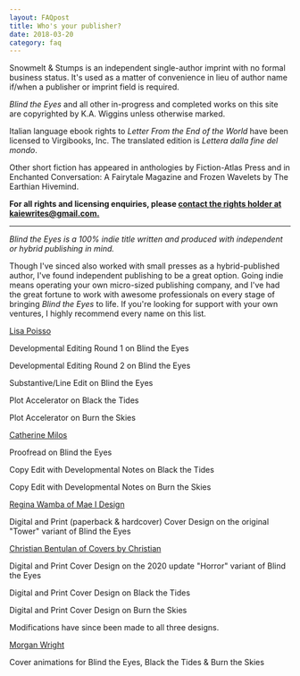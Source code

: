 ```yaml
---
layout: FAQpost
title: Who's your publisher?
date: 2018-03-20
category: faq
---
```


Snowmelt & Stumps is an independent single-author imprint with no formal business status. It's used as a matter of convenience in lieu of author name if/when a publisher or imprint field is required.

*Blind the Eyes* and all other in-progress and completed works on this site are copyrighted by K.A. Wiggins unless otherwise marked.

Italian language ebook rights to *Letter From the End of the World* have been licensed to Virgibooks, Inc. The translated edition is *Lettera dalla fine del mondo*.

Other short fiction has appeared in anthologies by Fiction-Atlas Press and in Enchanted Conversation: A Fairytale Magazine and Frozen Wavelets by The Earthian Hivemind.

**For all rights and licensing enquiries, please [contact the rights holder at kaiewrites@gmail.com.](mailto:kaiewrites@gmail.com)**

***

*Blind the Eyes is a 100% indie title written and produced with independent or hybrid publishing in mind.*

Though I've sinced also worked with small presses as a hybrid-published author, I've found independent publishing to be a great option. Going indie means operating your own micro-sized publishing company, and I've had the great fortune to work with awesome professionals on every stage of bringing *Blind the Eyes* to life. If you're looking for support with your own ventures, I highly recommend every name on this list.

[Lisa Poisso](https://www.lisapoisso.com)

Developmental Editing Round 1 on Blind the Eyes

Developmental Editing Round 2 on Blind the Eyes

Substantive/Line Edit on Blind the Eyes

Plot Accelerator on Black the Tides

Plot Accelerator on Burn the Skies

[Catherine Milos](https://alchemy.catherinemilos.com/)

Proofread on Blind the Eyes

Copy Edit with Developmental Notes on Black the Tides

Copy Edit with Developmental Notes on Burn the Skies

[Regina Wamba of Mae I Design](http://www.maeidesign.com/)

Digital and Print (paperback & hardcover) Cover Design on the original "Tower" variant of Blind the Eyes

[Christian Bentulan of Covers by Christian](https://coversbychristian.com/)

Digital and Print Cover Design on the 2020 update "Horror" variant of Blind the Eyes

Digital and Print Cover Design on Black the Tides

Digital and Print Cover Design on Burn the Skies

Modifications have since been made to all three designs.

[Morgan Wright](https://www.morganwrightbooks.com/morgan-wright-book-cover-animations)

Cover animations for Blind the Eyes, Black the Tides & Burn the Skies
